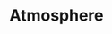 ---
title: "Atmosphere"
slug: "/earth/environment/atmosphere"
description: "Monitoring air quality, ozone, emissions, solar radiation, and climate forcing."
areas:
  - title: "Air Quality and Atmospheric Composition"
    sub-areas:
      - "Monitoring pollutants: NO₂, SO₂, CO, PM2.5, PM10"
      - "Greenhouse gas concentrations: CO₂, CH₄, N₂O"
      - "Vertical and horizontal distribution of atmospheric components"
  - title: "Ozone Layer and Ultra-Violet Radiation"
    sub-areas:
      - "Ozone layer thickness monitoring"
      - "UV index and exposure risk assessment"
      - "Ozone-depleting substances tracking"
  - title: "Emissions and Surface Fluxes"
    sub-areas:
      - "Anthropogenic and natural emissions"
      - "Surface fluxes of greenhouse gases"
      - "Tracking emission hotspots and trends"
  - title: "Solar Radiation"
    sub-areas:
      - "Solar irradiance measurements"
      - "UV radiation levels and seasonal variations"
      - "Impact on climate and ecosystems"
  - title: "Climate Forcing"
    sub-areas:
      - "Radiative forcing analysis"
      - "Effects of aerosols, clouds, and greenhouse gases"
      - "Human and natural contributions to climate change"
---